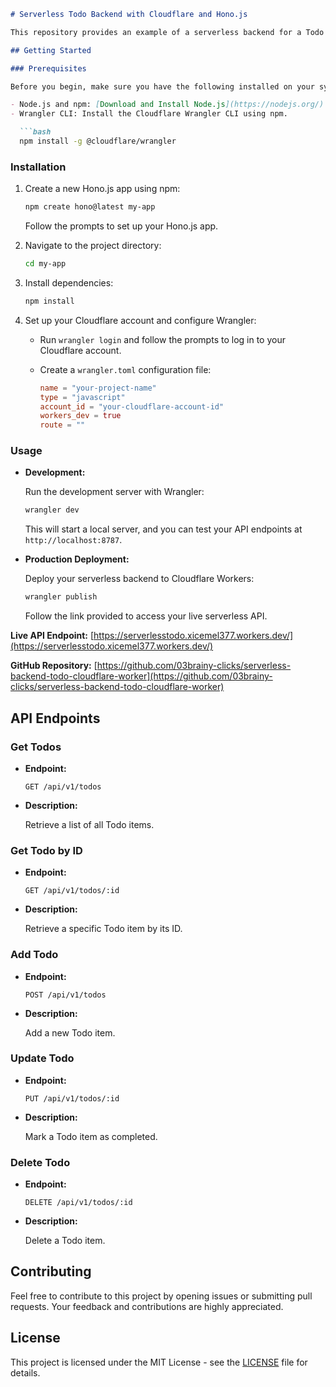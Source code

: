 ```markdown
# Serverless Todo Backend with Cloudflare and Hono.js

This repository provides an example of a serverless backend for a Todo application using Cloudflare Workers and Hono.js. It demonstrates basic CRUD operations (Create, Read, Update, Delete) for managing Todo items.

## Getting Started

### Prerequisites

Before you begin, make sure you have the following installed on your system:

- Node.js and npm: [Download and Install Node.js](https://nodejs.org/)
- Wrangler CLI: Install the Cloudflare Wrangler CLI using npm.

  ```bash
  npm install -g @cloudflare/wrangler
  ```

### Installation

1. Create a new Hono.js app using npm:

   ```bash
   npm create hono@latest my-app
   ```

   Follow the prompts to set up your Hono.js app.

2. Navigate to the project directory:

   ```bash
   cd my-app
   ```

3. Install dependencies:

   ```bash
   npm install
   ```

4. Set up your Cloudflare account and configure Wrangler:

   - Run `wrangler login` and follow the prompts to log in to your Cloudflare account.
   - Create a `wrangler.toml` configuration file:

     ```toml
     name = "your-project-name"
     type = "javascript"
     account_id = "your-cloudflare-account-id"
     workers_dev = true
     route = ""
     ```

### Usage

- **Development:**

  Run the development server with Wrangler:

  ```bash
  wrangler dev
  ```

  This will start a local server, and you can test your API endpoints at `http://localhost:8787`.

- **Production Deployment:**

  Deploy your serverless backend to Cloudflare Workers:

  ```bash
  wrangler publish
  ```

  Follow the link provided to access your live serverless API.

**Live API Endpoint:**
[https://serverlesstodo.xicemel377.workers.dev/](https://serverlesstodo.xicemel377.workers.dev/)

**GitHub Repository:**
[https://github.com/03brainy-clicks/serverless-backend-todo-cloudflare-worker](https://github.com/03brainy-clicks/serverless-backend-todo-cloudflare-worker)

## API Endpoints

### Get Todos

- **Endpoint:**

  ```
  GET /api/v1/todos
  ```

- **Description:**

  Retrieve a list of all Todo items.

### Get Todo by ID

- **Endpoint:**

  ```
  GET /api/v1/todos/:id
  ```

- **Description:**

  Retrieve a specific Todo item by its ID.

### Add Todo

- **Endpoint:**

  ```
  POST /api/v1/todos
  ```

- **Description:**

  Add a new Todo item.

### Update Todo

- **Endpoint:**

  ```
  PUT /api/v1/todos/:id
  ```

- **Description:**

  Mark a Todo item as completed.

### Delete Todo

- **Endpoint:**

  ```
  DELETE /api/v1/todos/:id
  ```

- **Description:**

  Delete a Todo item.

## Contributing

Feel free to contribute to this project by opening issues or submitting pull requests. Your feedback and contributions are highly appreciated.

## License

This project is licensed under the MIT License - see the [LICENSE](LICENSE) file for details.
```
